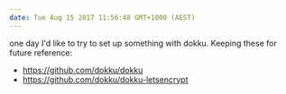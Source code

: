 ```yaml
---
date: Tue Aug 15 2017 11:56:48 GMT+1000 (AEST)
---
```


one day I'd like to try to set up something with dokku. Keeping these for future reference:

- https://github.com/dokku/dokku
- https://github.com/dokku/dokku-letsencrypt
